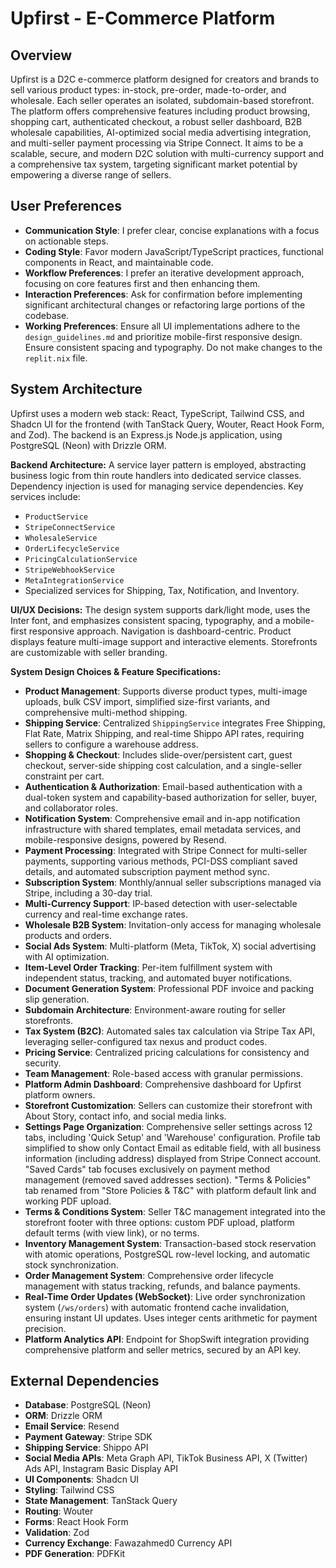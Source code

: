 # Upfirst - E-Commerce Platform

## Overview
Upfirst is a D2C e-commerce platform designed for creators and brands to sell various product types: in-stock, pre-order, made-to-order, and wholesale. Each seller operates an isolated, subdomain-based storefront. The platform offers comprehensive features including product browsing, shopping cart, authenticated checkout, a robust seller dashboard, B2B wholesale capabilities, AI-optimized social media advertising integration, and multi-seller payment processing via Stripe Connect. It aims to be a scalable, secure, and modern D2C solution with multi-currency support and a comprehensive tax system, targeting significant market potential by empowering a diverse range of sellers.

## User Preferences
- **Communication Style**: I prefer clear, concise explanations with a focus on actionable steps.
- **Coding Style**: Favor modern JavaScript/TypeScript practices, functional components in React, and maintainable code.
- **Workflow Preferences**: I prefer an iterative development approach, focusing on core features first and then enhancing them.
- **Interaction Preferences**: Ask for confirmation before implementing significant architectural changes or refactoring large portions of the codebase.
- **Working Preferences**: Ensure all UI implementations adhere to the `design_guidelines.md` and prioritize mobile-first responsive design. Ensure consistent spacing and typography. Do not make changes to the `replit.nix` file.

## System Architecture
Upfirst uses a modern web stack: React, TypeScript, Tailwind CSS, and Shadcn UI for the frontend (with TanStack Query, Wouter, React Hook Form, and Zod). The backend is an Express.js Node.js application, using PostgreSQL (Neon) with Drizzle ORM.

**Backend Architecture:**
A service layer pattern is employed, abstracting business logic from thin route handlers into dedicated service classes. Dependency injection is used for managing service dependencies. Key services include:
- `ProductService`
- `StripeConnectService`
- `WholesaleService`
- `OrderLifecycleService`
- `PricingCalculationService`
- `StripeWebhookService`
- `MetaIntegrationService`
- Specialized services for Shipping, Tax, Notification, and Inventory.

**UI/UX Decisions:**
The design system supports dark/light mode, uses the Inter font, and emphasizes consistent spacing, typography, and a mobile-first responsive approach. Navigation is dashboard-centric. Product displays feature multi-image support and interactive elements. Storefronts are customizable with seller branding.

**System Design Choices & Feature Specifications:**
-   **Product Management**: Supports diverse product types, multi-image uploads, bulk CSV import, simplified size-first variants, and comprehensive multi-method shipping.
-   **Shipping Service**: Centralized `ShippingService` integrates Free Shipping, Flat Rate, Matrix Shipping, and real-time Shippo API rates, requiring sellers to configure a warehouse address.
-   **Shopping & Checkout**: Includes slide-over/persistent cart, guest checkout, server-side shipping cost calculation, and a single-seller constraint per cart.
-   **Authentication & Authorization**: Email-based authentication with a dual-token system and capability-based authorization for seller, buyer, and collaborator roles.
-   **Notification System**: Comprehensive email and in-app notification infrastructure with shared templates, email metadata services, and mobile-responsive designs, powered by Resend.
-   **Payment Processing**: Integrated with Stripe Connect for multi-seller payments, supporting various methods, PCI-DSS compliant saved details, and automated subscription payment method sync.
-   **Subscription System**: Monthly/annual seller subscriptions managed via Stripe, including a 30-day trial.
-   **Multi-Currency Support**: IP-based detection with user-selectable currency and real-time exchange rates.
-   **Wholesale B2B System**: Invitation-only access for managing wholesale products and orders.
-   **Social Ads System**: Multi-platform (Meta, TikTok, X) social advertising with AI optimization.
-   **Item-Level Order Tracking**: Per-item fulfillment system with independent status, tracking, and automated buyer notifications.
-   **Document Generation System**: Professional PDF invoice and packing slip generation.
-   **Subdomain Architecture**: Environment-aware routing for seller storefronts.
-   **Tax System (B2C)**: Automated sales tax calculation via Stripe Tax API, leveraging seller-configured tax nexus and product codes.
-   **Pricing Service**: Centralized pricing calculations for consistency and security.
-   **Team Management**: Role-based access with granular permissions.
-   **Platform Admin Dashboard**: Comprehensive dashboard for Upfirst platform owners.
-   **Storefront Customization**: Sellers can customize their storefront with About Story, contact info, and social media links.
-   **Settings Page Organization**: Comprehensive seller settings across 12 tabs, including 'Quick Setup' and 'Warehouse' configuration. Profile tab simplified to show only Contact Email as editable field, with all business information (including address) displayed from Stripe Connect account. "Saved Cards" tab focuses exclusively on payment method management (removed saved addresses section). "Terms & Policies" tab renamed from "Store Policies & T&C" with platform default link and working PDF upload.
-   **Terms & Conditions System**: Seller T&C management integrated into the storefront footer with three options: custom PDF upload, platform default terms (with view link), or no terms.
-   **Inventory Management System**: Transaction-based stock reservation with atomic operations, PostgreSQL row-level locking, and automatic stock synchronization.
-   **Order Management System**: Comprehensive order lifecycle management with status tracking, refunds, and balance payments.
-   **Real-Time Order Updates (WebSocket)**: Live order synchronization system (`/ws/orders`) with automatic frontend cache invalidation, ensuring instant UI updates. Uses integer cents arithmetic for payment precision.
-   **Platform Analytics API**: Endpoint for ShopSwift integration providing comprehensive platform and seller metrics, secured by an API key.

## External Dependencies
-   **Database**: PostgreSQL (Neon)
-   **ORM**: Drizzle ORM
-   **Email Service**: Resend
-   **Payment Gateway**: Stripe SDK
-   **Shipping Service**: Shippo API
-   **Social Media APIs**: Meta Graph API, TikTok Business API, X (Twitter) Ads API, Instagram Basic Display API
-   **UI Components**: Shadcn UI
-   **Styling**: Tailwind CSS
-   **State Management**: TanStack Query
-   **Routing**: Wouter
-   **Forms**: React Hook Form
-   **Validation**: Zod
-   **Currency Exchange**: Fawazahmed0 Currency API
-   **PDF Generation**: PDFKit